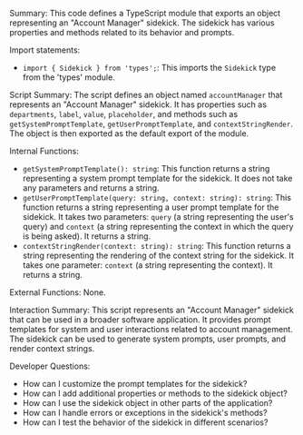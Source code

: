Summary:
This code defines a TypeScript module that exports an object representing an "Account Manager" sidekick. The sidekick has various properties and methods related to its behavior and prompts.

Import statements:
- `import { Sidekick } from 'types';`: This imports the `Sidekick` type from the 'types' module.

Script Summary:
The script defines an object named `accountManager` that represents an "Account Manager" sidekick. It has properties such as `departments`, `label`, `value`, `placeholder`, and methods such as `getSystemPromptTemplate`, `getUserPromptTemplate`, and `contextStringRender`. The object is then exported as the default export of the module.

Internal Functions:
- `getSystemPromptTemplate(): string`: This function returns a string representing a system prompt template for the sidekick. It does not take any parameters and returns a string.
- `getUserPromptTemplate(query: string, context: string): string`: This function returns a string representing a user prompt template for the sidekick. It takes two parameters: `query` (a string representing the user's query) and `context` (a string representing the context in which the query is being asked). It returns a string.
- `contextStringRender(context: string): string`: This function returns a string representing the rendering of the context string for the sidekick. It takes one parameter: `context` (a string representing the context). It returns a string.

External Functions:
None.

Interaction Summary:
This script represents an "Account Manager" sidekick that can be used in a broader software application. It provides prompt templates for system and user interactions related to account management. The sidekick can be used to generate system prompts, user prompts, and render context strings.

Developer Questions:
- How can I customize the prompt templates for the sidekick?
- How can I add additional properties or methods to the sidekick object?
- How can I use the sidekick object in other parts of the application?
- How can I handle errors or exceptions in the sidekick's methods?
- How can I test the behavior of the sidekick in different scenarios?